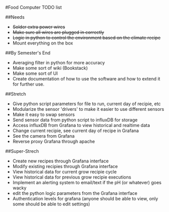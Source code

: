 #Food Computer TODO list


##Needs 
* <strike>Solder extra power wires</strike>
* <strike>Make sure all wires are plugged in correctly</strike>
* <strike>Logic in python to control the environment based on the climate recipe</strike>
* Mount everything on the box

##By Semester's End
* Averaging filter in python for more accuracy
* Make some sort of wiki (Bookstack)
* Make some sort of UI 
* Create documentation of how to use the software and how to extend it for further use. 

##Stretch
* Give python script parameters for file to run, current day of recipie, etc
* Modularize the sensor 'drivers' to make it easier to use different sensors
* Make it easy to swap sensors
* Send sensor data from python script to influxDB for storage
* Access influxDB from Grafana to view historical and realtime data
* Change current recipie, see current day of recipe in Grafana
* See the camera from Grafana
* Reverse proxy Grafana through apache

##Super-Strech
* Create new recipes through Grafana interface
* Modify existing recipies through Grafana interface
* View historical data for current grow recipie cycle
* View historical data for previous grow recipie executions
* Implement an alerting system to email/text if the pH (or whatever) goes wacky
* edit the python logic parameters from the Grafana interface
* Authentication levels for grafana (anyone should be able to view, only some should be able to edit settings)


